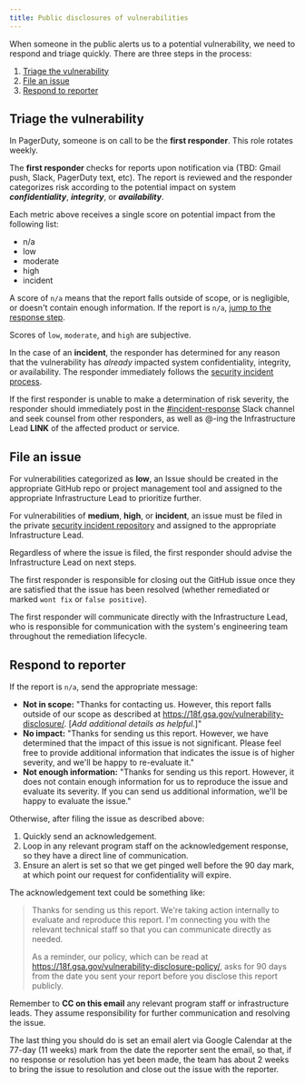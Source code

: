 ```yaml
---
title: Public disclosures of vulnerabilities
---
```


When someone in the public alerts us to a potential vulnerability, we need to respond and triage quickly. There are three steps in the process:

1. [Triage the vulnerability](#triage-the-vulnerability)
2. [File an issue](#file-an-issue)
3. [Respond to reporter](#respond-to-reporter)


## Triage the vulnerability

In PagerDuty, someone is on call to be the **first responder**. This role rotates weekly.

The **first responder** checks for reports upon notification via (TBD: Gmail push, Slack, PagerDuty text, etc). The report is reviewed and the responder categorizes risk according to the potential impact on system **_confidentiality_**, **_integrity_**, or **_availability_**.

Each metric above receives a single score on potential impact from the following list:

* n/a
* low
* moderate
* high
* incident

A score of `n/a` means that the report falls outside of scope, or is negligible, or doesn't contain enough information. If the report is `n/a`, [jump to the response step](#respond-to-reporter).

Scores of `low`, `moderate`, and `high` are subjective. 

In the case of an **incident**, the responder has determined for any reason that the vulnerability has _already_ impacted system confidentiality, integrity, or availability. The responder immediately follows the [security incident process](https://handbook.18f.gov/security-incidents/).

If the first responder is unable to make a determination of risk severity, the responder should immediately post in the [#incident-response](https://gsa-tts.slack.com/messages/incident-response) Slack channel and seek counsel from other responders, as well as @-ing the Infrastructure Lead **LINK** of the affected product or service.

## File an issue

For vulnerabilities categorized as **low**, an Issue should be created in the appropriate GitHub repo or project management tool and assigned to the appropriate Infrastructure Lead to prioritize further.

For vulnerabilities of **medium**, **high**, or **incident**, an issue must be filed in the private [security incident repository](https://github.com/18F/security-incidents/issues) and assigned to the appropriate Infrastructure Lead.

Regardless of where the issue is filed, the first responder should advise the Infrastructure Lead on next steps.

The first responder is responsible for closing out the GitHub issue once they are satisfied that the issue has been resolved (whether remediated or marked `wont fix` or `false positive`).

The first responder will communicate directly with the Infrastructure Lead, who is responsible for communication with the system's engineering team throughout the remediation lifecycle.

## Respond to reporter

If the report is `n/a`, send the appropriate message:

* **Not in scope:** "Thanks for contacting us. However, this report falls outside of our scope as described at https://18f.gsa.gov/vulnerability-disclosure/. [_Add additional details as helpful._]"
* **No impact:** "Thanks for sending us this report. However, we have determined that the impact of this issue is not significant. Please feel free to provide additional information that indicates the issue is of higher severity, and we'll be happy to re-evaluate it."
* **Not enough information:** "Thanks for sending us this report. However, it does not contain enough information for us to reproduce the issue and evaluate its severity. If you can send us additional information, we'll be happy to evaluate the issue."

Otherwise, after filing the issue as described above:

1. Quickly send an acknowledgement.
2. Loop in any relevant program staff on the acknowledgement response, so they have a direct line of communication.
3. Ensure an alert is set so that we get pinged well before the 90 day mark, at which point our request for confidentiality will expire.

The acknowledgement text could be something like:

> Thanks for sending us this report. We're taking action internally to evaluate and reproduce this report. I'm connecting you with the relevant technical staff so that you can communicate directly as needed.
> 
> As a reminder, our policy, which can be read at https://18f.gsa.gov/vulnerability-disclosure-policy/, asks for 90 days from the date you sent your report before you disclose this report publicly.

Remember to **CC on this email** any relevant program staff or infrastructure leads. They assume responsibility for further communication and resolving the issue.

The last thing you should do is set an email alert via Google Calendar at the 77-day (11 weeks) mark from the date the reporter sent the email, so that, if no response or resolution has yet been made, the team has about 2 weeks to bring the issue to resolution and close out the issue with the reporter.
